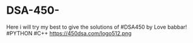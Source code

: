 # DSA-450-
Here i will try my best to give the solutions of #DSA450 by Love babbar!
#PYTHON
#C++
https://450dsa.com/logo512.png
